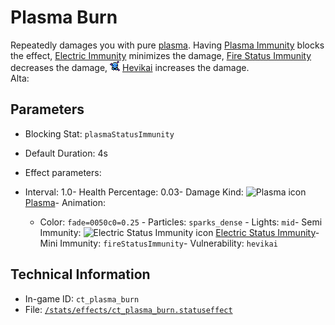 # Plasma Burn

Repeatedly damages you with pure [plasma](https://ceterai.github.io/MyEnternia/Wiki/Tags/Plasma). Having [Plasma Immunity](https://ceterai.github.io/MyEnternia/Wiki/PlasmaImmunity) blocks the effect, [Electric Immunity](https://ceterai.github.io/MyEnternia/Wiki/ElectricImmunity) minimizes the damage, [Fire Status Immunity](https://ceterai.github.io/MyEnternia/Wiki/FireStatusImmunity) decreases the damage, <img src="https://raw.githubusercontent.com/Ceterai/Enternia/main/stats/effects/ct_hevikai.png" alt="Hevikai icon" loading="lazy" width="auto" height="16px"/> [Hevikai](https://ceterai.github.io/MyEnternia/Wiki/Hevikai) increases the damage.  
Alta: 

## Parameters

- Blocking Stat: `plasmaStatusImmunity`
- Default Duration: 4s
- Effect parameters: 

- Interval: 1.0- Health Percentage: 0.03- Damage Kind: <img src="/damage/ct_plasma.png" alt="Plasma icon" loading="lazy" width="16px" height="16px"/> [Plasma](Alternia#damage)- Animation: 

  - Color: `fade=0050c0=0.25`  - Particles: `sparks_dense`  - Lights: `mid`- Semi Immunity: <img src="https://starbounder.org/mediawiki/images/4/42/Status_Electric_Resistance.png" alt="Electric Status Immunity icon" loading="lazy" width="16px" height="16px"/> [Electric Status Immunity](https://starbounder.org/Electric_Resistance)- Mini Immunity: `fireStatusImmunity`- Vulnerability: `hevikai`

## Technical Information

- In-game ID: `ct_plasma_burn`
- File: [`/stats/effects/ct_plasma_burn.statuseffect`](https://github.com/Ceterai/Enternia/blob/main/stats/effects/ct_plasma_burn.statuseffect)
